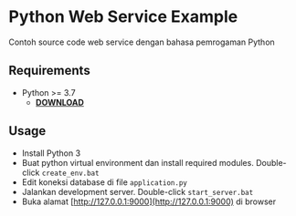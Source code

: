 # Python Web Service Example

Contoh source code web service dengan bahasa pemrogaman Python

## Requirements

- Python >= 3.7
  - **[DOWNLOAD](https://www.python.org/downloads/)**

## Usage

- Install Python 3
- Buat python virtual environment dan install required modules. Double-click `create_env.bat`
- Edit koneksi database di file `application.py`
- Jalankan development server. Double-click `start_server.bat`
- Buka alamat [http://127.0.0.1:9000](http://127.0.0.1:9000) di browser
